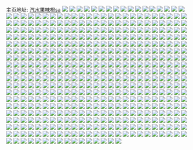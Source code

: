 主页地址: [汽水果味橙sa](https://weibo.com/u/2943602371) 
![](https://wx4.sinaimg.cn/mw2000/af73cec3gy1g3dxyy2tw0j20rs7bpb2b.jpg) 
![](https://wx4.sinaimg.cn/mw2000/af73cec3gy1g3dxyc98uij20rs7bdhdu.jpg) 
![](https://wx4.sinaimg.cn/mw2000/af73cec3gy1g3dy0b69gej20lb35s4kv.jpg) 
![](https://wx4.sinaimg.cn/mw2000/af73cec3gy1g3dxzh4qjyj20rs63ykjm.jpg) 
![](https://wx4.sinaimg.cn/mw2000/af73cec3gy1g3dy1oauuwj20u0140jzr.jpg) 
![](https://wx4.sinaimg.cn/mw2000/af73cec3gy1g3dy1q0r7aj20u0140tf5.jpg) 
![](https://wx4.sinaimg.cn/mw2000/af73cec3gy1g3dy1lrimij23k02o0npj.jpg) 
![](https://wx4.sinaimg.cn/mw2000/af73cec3gy1g3dxztzddpj22c02c0000.jpg) 
![](https://wx4.sinaimg.cn/mw2000/af73cec3gy1g3dy0609e9j22c02c0u0x.jpg) 
![](https://wx4.sinaimg.cn/mw2000/af73cec3ly1g3cr8avd02j20ty0u8hdt.jpg) 
![](https://wx4.sinaimg.cn/mw2000/af73cec3ly1g3850mv15yj21o02you13.jpg) 
![](https://wx4.sinaimg.cn/mw2000/af73cec3ly1g35t583ihkj20u00u0n3m.jpg) 
![](https://wx4.sinaimg.cn/mw2000/af73cec3ly1g35t5epc6hj20yi1pc7pw.jpg) 
![](https://wx4.sinaimg.cn/mw2000/af73cec3ly1g35t4mrp9hj20yi1pctow.jpg) 
![](https://wx4.sinaimg.cn/mw2000/af73cec3ly1g35t4ufisfj20yi1f0153.jpg) 
![](https://wx4.sinaimg.cn/mw2000/af73cec3ly1g35t4ym98yj20yi1eztp6.jpg) 
![](https://wx4.sinaimg.cn/mw2000/af73cec3ly1g35t59fedgj20ku11242x.jpg) 
![](https://wx4.sinaimg.cn/mw2000/af73cec3ly1g35t50xe2gj20u00u0th7.jpg) 
![](https://wx4.sinaimg.cn/mw2000/af73cec3ly1g35t53i3abj20u00u0wnp.jpg) 
![](https://wx4.sinaimg.cn/mw2000/af73cec3ly1g35t5647urj20ty1b479c.jpg) 
![](https://wx4.sinaimg.cn/mw2000/af73cec3ly1g2ykcpqusij21w01ezhdx.jpg) 
![](https://wx4.sinaimg.cn/mw2000/af73cec3ly1g2ykdego9dj22c0340hdx.jpg) 
![](https://wx4.sinaimg.cn/mw2000/af73cec3ly1g2ykdl8g8fj21o02yohe0.jpg) 
![](https://wx4.sinaimg.cn/mw2000/af73cec3ly1g2ykcs4mkwj22c03404qr.jpg) 
![](https://wx4.sinaimg.cn/mw2000/af73cec3ly1g2ykdsbc9yj22yo1o0b2f.jpg) 
![](https://wx4.sinaimg.cn/mw2000/af73cec3ly1g2ykduh0a4j22c02c0gzn.jpg) 
![](https://wx4.sinaimg.cn/mw2000/af73cec3ly1g2ykcj5hktj23402c0e81.jpg) 
![](https://wx4.sinaimg.cn/mw2000/af73cec3ly1g2ykdvszx5j22c0340kjl.jpg) 
![](https://wx4.sinaimg.cn/mw2000/af73cec3ly1g2ym1cwbbjj20u0140u0x.jpg) 
![](https://wx4.sinaimg.cn/mw2000/af73cec3ly1g2xflirr93j20u0140b2b.jpg) 
![](https://wx4.sinaimg.cn/mw2000/af73cec3ly1g2xfl1eb3gj21400u0b2b.jpg) 
![](https://wx4.sinaimg.cn/mw2000/af73cec3ly1g2xflmyyr1j20u0140x6q.jpg) 
![](https://wx4.sinaimg.cn/mw2000/af73cec3ly1g2xflczxe2j23402c0npm.jpg) 
![](https://wx4.sinaimg.cn/mw2000/af73cec3ly1g2xfkwq1wej20u0140hdu.jpg) 
![](https://wx4.sinaimg.cn/mw2000/af73cec3ly1g2xfowc4buj22c0340b2i.jpg) 
![](https://wx4.sinaimg.cn/mw2000/af73cec3ly1g2xfp2v5bzj20u0140u0x.jpg) 
![](https://wx4.sinaimg.cn/mw2000/af73cec3ly1g2xfnnved3j20u0140u0x.jpg) 
![](https://wx4.sinaimg.cn/mw2000/af73cec3ly1g2xfns9q6yj20u0140qv5.jpg) 
![](https://wx4.sinaimg.cn/mw2000/af73cec3ly1g2s0183jnzj20u01404qq.jpg) 
![](https://wx4.sinaimg.cn/mw2000/af73cec3ly1g2s01jwhxzj20u0140npd.jpg) 
![](https://wx4.sinaimg.cn/mw2000/af73cec3ly1g2s01y6qumj20u0140hdt.jpg) 
![](https://wx4.sinaimg.cn/mw2000/af73cec3ly1g2s02b8u3bj20u0140qv5.jpg) 
![](https://wx4.sinaimg.cn/mw2000/af73cec3ly1g2s02pmwprj20u0140u0x.jpg) 
![](https://wx4.sinaimg.cn/mw2000/af73cec3ly1g2s0350xlxj21400u0x6p.jpg) 
![](https://wx4.sinaimg.cn/mw2000/af73cec3ly1g2s04fymahj20u0140kjl.jpg) 
![](https://wx4.sinaimg.cn/mw2000/af73cec3ly1g2s00immhqj22c0340kjl.jpg) 
![](https://wx4.sinaimg.cn/mw2000/af73cec3ly1g2s00s5zguj22c03401dc.jpg) 
![](https://wx4.sinaimg.cn/mw2000/af73cec3ly1g2nyfjj8nyj22c0340u0x.jpg) 
![](https://wx4.sinaimg.cn/mw2000/af73cec3ly1g2neqv98mej20rs5tbkjn.jpg) 
![](https://wx4.sinaimg.cn/mw2000/af73cec3ly1g2neqz16gvj20rs5d0npe.jpg) 
![](https://wx4.sinaimg.cn/mw2000/af73cec3ly1g2ner5iitsj20rs804e85.jpg) 
![](https://wx4.sinaimg.cn/mw2000/af73cec3ly1g2nerg44dsj20rs7zfhdz.jpg) 
![](https://wx4.sinaimg.cn/mw2000/af73cec3ly1g2neuzvdlsj21o02yohdy.jpg) 
![](https://wx4.sinaimg.cn/mw2000/af73cec3ly1g2neuu2ocaj20rs6ok4qu.jpg) 
![](https://wx4.sinaimg.cn/mw2000/af73cec3ly1g2nepu2tsbj22c0340b2b.jpg) 
![](https://wx4.sinaimg.cn/mw2000/af73cec3ly1g2nev75rjaj22bc3h0e84.jpg) 
![](https://wx4.sinaimg.cn/mw2000/af73cec3ly1g2nevatxsij22c03407wj.jpg) 
![](https://wx4.sinaimg.cn/mw2000/af73cec3ly1g2mxoxsgzjj20rs6jnkjm.jpg) 
![](https://wx4.sinaimg.cn/mw2000/af73cec3ly1g2mxpq4j8yj20rs6cunpf.jpg) 
![](https://wx4.sinaimg.cn/mw2000/af73cec3ly1g2mxqcz08wj20rs71rkjn.jpg) 
![](https://wx4.sinaimg.cn/mw2000/af73cec3ly1g2mxrqfriyj20rs7ot4qt.jpg) 
![](https://wx4.sinaimg.cn/mw2000/af73cec3ly1g2nesqiqvtj20rs8wtnpi.jpg) 
![](https://wx4.sinaimg.cn/mw2000/af73cec3ly1g2mxskvt98j20rs67ve83.jpg) 
![](https://wx4.sinaimg.cn/mw2000/af73cec3ly1g2mxteo77fj20rs7rnqv7.jpg) 
![](https://wx4.sinaimg.cn/mw2000/af73cec3ly1g2mxu0tozwj20rs6wf1kz.jpg) 
![](https://wx4.sinaimg.cn/mw2000/af73cec3ly1g2nesvbeouj20rsamqx6v.jpg) 
![](https://wx4.sinaimg.cn/mw2000/af73cec3ly1g2hep4mcelj22c02c07wi.jpg) 
![](https://wx4.sinaimg.cn/mw2000/af73cec3ly1g2heq93jjdj22c0340hdt.jpg) 
![](https://wx4.sinaimg.cn/mw2000/af73cec3ly1g2heqq57ahj22c0340kjl.jpg) 
![](https://wx4.sinaimg.cn/mw2000/af73cec3ly1g2hkkivj3oj22c0340x6w.jpg) 
![](https://wx4.sinaimg.cn/mw2000/af73cec3ly1g2hercgnkqj22c0340hdt.jpg) 
![](https://wx4.sinaimg.cn/mw2000/af73cec3ly1g2her1e7j7j22c0340b29.jpg) 
![](https://wx4.sinaimg.cn/mw2000/af73cec3ly1g2heokf5vcj22c0340hdt.jpg) 
![](https://wx4.sinaimg.cn/mw2000/af73cec3ly1g2hj32nyfsj21o02yo4qx.jpg) 
![](https://wx4.sinaimg.cn/mw2000/af73cec3ly1g2hj3d5cznj21o02yoe88.jpg) 
![](https://wx4.sinaimg.cn/mw2000/af73cec3ly1g2g04ncr1uj20xc0t841l.jpg) 
![](https://wx4.sinaimg.cn/mw2000/af73cec3ly1g2fbfdar0aj20u01407wh.jpg) 
![](https://wx4.sinaimg.cn/mw2000/af73cec3ly1g2fbfg9xkbj20u01407wi.jpg) 
![](https://wx4.sinaimg.cn/mw2000/af73cec3ly1g2fbfb3j1lj20u01404qr.jpg) 
![](https://wx4.sinaimg.cn/mw2000/af73cec3ly1g2fbfqzkcxj22c02c0npg.jpg) 
![](https://wx4.sinaimg.cn/mw2000/af73cec3ly1g2f2ic3n1oj22c02c0u0z.jpg) 
![](https://wx4.sinaimg.cn/mw2000/af73cec3ly1g2fbfuspv8j20u00u0npd.jpg) 
![](https://wx4.sinaimg.cn/mw2000/af73cec3ly1g22ky5g2usj20u0140hdt.jpg) 
![](https://wx4.sinaimg.cn/mw2000/af73cec3ly1g22kgzdfncj20rs2xlkjm.jpg) 
![](https://wx4.sinaimg.cn/mw2000/af73cec3ly1g22ksfs2txj20u0140kjl.jpg) 
![](https://wx4.sinaimg.cn/mw2000/af73cec3ly1g22klong9fj22c0340hdt.jpg) 
![](https://wx4.sinaimg.cn/mw2000/af73cec3ly1g22l0z2vnsj21o02yo1l5.jpg) 
![](https://wx4.sinaimg.cn/mw2000/af73cec3ly1g22kin2rj7j20rs4imu0z.jpg) 
![](https://wx4.sinaimg.cn/mw2000/af73cec3ly1g22kjq54wjj20rs3px7wk.jpg) 
![](https://wx4.sinaimg.cn/mw2000/af73cec3ly1g22klbrtexj20rs4f87wk.jpg) 
![](https://wx4.sinaimg.cn/mw2000/af73cec3ly1g22ky347y7j20rs9ri4qx.jpg) 
![](https://wx4.sinaimg.cn/mw2000/af73cec3ly1g208xjdssrj228q2zmx6w.jpg) 
![](https://wx4.sinaimg.cn/mw2000/af73cec3gy1g1yne1c8n8j20qo0f0gqk.jpg) 
![](https://wx4.sinaimg.cn/mw2000/af73cec3gy1g1yne25j9tj21hc0u04c3.jpg) 
![](https://wx4.sinaimg.cn/mw2000/af73cec3gy1g1yne2niprj21hc0u0471.jpg) 
![](https://wx4.sinaimg.cn/mw2000/af73cec3gy1g1yne2vj3aj20qo0f0aep.jpg) 
![](https://wx4.sinaimg.cn/mw2000/af73cec3ly1g1tdo305znj20u01407wi.jpg) 
![](https://wx4.sinaimg.cn/mw2000/af73cec3ly1g1tdo682x5j20u01401ky.jpg) 
![](https://wx4.sinaimg.cn/mw2000/af73cec3ly1g1tdowvy1tj20u0140u0x.jpg) 
![](https://wx4.sinaimg.cn/mw2000/af73cec3ly1g1tdoabtrsj20u01401ky.jpg) 
![](https://wx4.sinaimg.cn/mw2000/af73cec3ly1g1tdp36oypj20u0140x6p.jpg) 
![](https://wx4.sinaimg.cn/mw2000/af73cec3ly1g1tdpv7z85j21400u01ky.jpg) 
![](https://wx4.sinaimg.cn/mw2000/af73cec3ly1g1tdp6c6vvj20u0140qv5.jpg) 
![](https://wx4.sinaimg.cn/mw2000/af73cec3ly1g1tdp0g0l0j20u01401ky.jpg) 
![](https://wx4.sinaimg.cn/mw2000/af73cec3ly1g1tdps56gxj20u0140u0x.jpg) 
![](https://wx4.sinaimg.cn/mw2000/af73cec3ly1g1tda8p1xij20u0140npd.jpg) 
![](https://wx4.sinaimg.cn/mw2000/af73cec3ly1g1td33u7fqj20rs3y8kjn.jpg) 
![](https://wx4.sinaimg.cn/mw2000/af73cec3ly1g1td4c76h7j20rs56iu11.jpg) 
![](https://wx4.sinaimg.cn/mw2000/af73cec3ly1g1td4x017ej20rs3fcu0y.jpg) 
![](https://wx4.sinaimg.cn/mw2000/af73cec3ly1g1td68ct3hj20rs4067wk.jpg) 
![](https://wx4.sinaimg.cn/mw2000/af73cec3ly1g1td6srns7j20rs2371ky.jpg) 
![](https://wx4.sinaimg.cn/mw2000/af73cec3ly1g1td7fx91mj20rs4i2b2b.jpg) 
![](https://wx4.sinaimg.cn/mw2000/af73cec3ly1g1td885kk7j20rs4j3npg.jpg) 
![](https://wx4.sinaimg.cn/mw2000/af73cec3ly1g1tda5s2zgj20rs414hdw.jpg) 
![](https://wx4.sinaimg.cn/mw2000/af73cec3ly1g1tapawq12j20hx0angmn.jpg) 
![](https://wx4.sinaimg.cn/mw2000/af73cec3ly1g1tapbon7oj20hb0as0u5.jpg) 
![](https://wx4.sinaimg.cn/mw2000/af73cec3ly1g1tapa9809j20hi0asgmr.jpg) 
![](https://wx4.sinaimg.cn/mw2000/af73cec3ly1g1tapdcvrrj20hj0b2t9t.jpg) 
![](https://wx4.sinaimg.cn/mw2000/af73cec3ly1g1t7e5n0ymj21400u01ky.jpg) 
![](https://wx4.sinaimg.cn/mw2000/af73cec3ly1g1t7ei5921j20u0140x6p.jpg) 
![](https://wx4.sinaimg.cn/mw2000/af73cec3ly1g1t7ets6tzj20u0140hdt.jpg) 
![](https://wx4.sinaimg.cn/mw2000/af73cec3ly1g1t7pyxeblj20u0140npd.jpg) 
![](https://wx4.sinaimg.cn/mw2000/af73cec3ly1g1t7mvbxyjj21901o0kjl.jpg) 
![](https://wx4.sinaimg.cn/mw2000/af73cec3ly1g1t7dse22bj215o15ob21.jpg) 
![](https://wx4.sinaimg.cn/mw2000/af73cec3ly1g1t7qdbe8wj20u0140hdt.jpg) 
![](https://wx4.sinaimg.cn/mw2000/af73cec3ly1g1t7d46g8gj22c02c04qq.jpg) 
![](https://wx4.sinaimg.cn/mw2000/af73cec3ly1g1t7dkz4h9j21sg2dre82.jpg) 
![](https://wx4.sinaimg.cn/mw2000/af73cec3ly1g1t64szoxfj23402c04qu.jpg) 
![](https://wx4.sinaimg.cn/mw2000/af73cec3ly1g1t669yg3oj22c0340hdw.jpg) 
![](https://wx4.sinaimg.cn/mw2000/af73cec3ly1g1t6afe65hj20u0140hdt.jpg) 
![](https://wx4.sinaimg.cn/mw2000/af73cec3ly1g1t6bs1mqtj20ty0yk1ky.jpg) 
![](https://wx4.sinaimg.cn/mw2000/af73cec3ly1g1t6ev7r91j21400u0qv5.jpg) 
![](https://wx4.sinaimg.cn/mw2000/af73cec3ly1g1t6cnqgqkj20u01hc1ky.jpg) 
![](https://wx4.sinaimg.cn/mw2000/af73cec3ly1g1t69n0j15j22c033yqv7.jpg) 
![](https://wx4.sinaimg.cn/mw2000/af73cec3ly1g1t6ef6s4fj20u0140qv5.jpg) 
![](https://wx4.sinaimg.cn/mw2000/af73cec3ly1g1t68qbfmlj21o02yoe88.jpg) 
![](https://wx4.sinaimg.cn/mw2000/af73cec3ly1g1s1s2bp0zj20u0140kjl.jpg) 
![](https://wx4.sinaimg.cn/mw2000/af73cec3ly1g1s1peq49uj22c0340e86.jpg) 
![](https://wx4.sinaimg.cn/mw2000/af73cec3ly1g1s1phvkl6j20zk1r8u0y.jpg) 
![](https://wx4.sinaimg.cn/mw2000/af73cec3ly1g1s1s914pgj20u00u0b29.jpg) 
![](https://wx4.sinaimg.cn/mw2000/af73cec3ly1g1s1pks1zxj22c033y7wk.jpg) 
![](https://wx4.sinaimg.cn/mw2000/af73cec3ly1g1s1tsijxej20u013yx6p.jpg) 
![](https://wx4.sinaimg.cn/mw2000/af73cec3ly1g1qz5cu3j8j22c02c01h5.jpg) 
![](https://wx4.sinaimg.cn/mw2000/af73cec3ly1g1qtgtwlisj20zk1r84qr.jpg) 
![](https://wx4.sinaimg.cn/mw2000/af73cec3ly1g1qxvqmkajj20u01407wi.jpg) 
![](https://wx4.sinaimg.cn/mw2000/af73cec3ly1g1qthdv0slj20zk1r87wj.jpg) 
![](https://wx4.sinaimg.cn/mw2000/af73cec3ly1g1qtlg6z26j20zk1r8x6q.jpg) 
![](https://wx4.sinaimg.cn/mw2000/af73cec3ly1g1qtj7a9imj21o02yob2i.jpg) 
![](https://wx4.sinaimg.cn/mw2000/af73cec3ly1g1qtkzf050j20zk1r8x6q.jpg) 
![](https://wx4.sinaimg.cn/mw2000/af73cec3ly1g1qxvoom4lj20u01hchdv.jpg) 
![](https://wx4.sinaimg.cn/mw2000/af73cec3ly1g1qtm9n3smj20zk1r87wj.jpg) 
![](https://wx4.sinaimg.cn/mw2000/af73cec3ly1g1qxzh8n7cj20u00u0b29.jpg) 
![](https://wx4.sinaimg.cn/mw2000/af73cec3ly1g1kqy5gpj4j22kj2c0u1c.jpg) 
![](https://wx4.sinaimg.cn/mw2000/af73cec3ly1g1ggkqzcsqj20rs11tdut.jpg) 
![](https://wx4.sinaimg.cn/mw2000/af73cec3ly1g1ggbmaqzqj20o0100e81.jpg) 
![](https://wx4.sinaimg.cn/mw2000/af73cec3ly1g1ggkrfxmwj20o00g07jl.jpg) 
![](https://wx4.sinaimg.cn/mw2000/af73cec3ly1g1ggktg1zyj21pc0yix6t.jpg) 
![](https://wx4.sinaimg.cn/mw2000/af73cec3ly1g1d6dlos8yj20yi0yi4qq.jpg) 
![](https://wx4.sinaimg.cn/mw2000/af73cec3ly1g1d6dz3n17j20yi0yi4qq.jpg) 
![](https://wx4.sinaimg.cn/mw2000/af73cec3ly1g1d6ck1qqcj22c02c01ky.jpg) 
![](https://wx4.sinaimg.cn/mw2000/af73cec3ly1g1d6e9tpt1j20yi0yinpd.jpg) 
![](https://wx4.sinaimg.cn/mw2000/af73cec3ly1g1d6d6ijjlj22c03404n9.jpg) 
![](https://wx4.sinaimg.cn/mw2000/af73cec3ly1g1d78786qcj20hs05lglx.jpg) 
![](https://wx4.sinaimg.cn/mw2000/af73cec3ly1g1bxxp3dhrj20yi0yi1ky.jpg) 
![](https://wx4.sinaimg.cn/mw2000/af73cec3ly1g1bxy0zbquj20yi0yiu0x.jpg) 
![](https://wx4.sinaimg.cn/mw2000/af73cec3ly1g1bxw4fatlj23402c01kz.jpg) 
![](https://wx4.sinaimg.cn/mw2000/af73cec3ly1g1bxyzqysbj20yi1a0kjm.jpg) 
![](https://wx4.sinaimg.cn/mw2000/af73cec3ly1g1bxz7x7ivj20yi0yib2a.jpg) 
![](https://wx4.sinaimg.cn/mw2000/af73cec3ly1g1bxwzsn30j22c02c04qr.jpg) 
![](https://wx4.sinaimg.cn/mw2000/af73cec3ly1g1by74yoajj20yi0yinpd.jpg) 
![](https://wx4.sinaimg.cn/mw2000/af73cec3ly1g1bxz49atgj20yi0yiqv5.jpg) 
![](https://wx4.sinaimg.cn/mw2000/af73cec3ly1g1bxxcdsi2j22c02c04qq.jpg) 
![](https://wx4.sinaimg.cn/mw2000/af73cec3ly1g1bxs6179pj22c02c0b29.jpg) 
![](https://wx4.sinaimg.cn/mw2000/af73cec3ly1g1bxsepicej22c02c0e81.jpg) 
![](https://wx4.sinaimg.cn/mw2000/af73cec3ly1g185xsvaj8j22c02c0b2a.jpg) 
![](https://wx4.sinaimg.cn/mw2000/af73cec3ly1g185xu4ehwj22c02c0kjm.jpg) 
![](https://wx4.sinaimg.cn/mw2000/af73cec3ly1g185xuynorj22c02c0b29.jpg) 
![](https://wx4.sinaimg.cn/mw2000/af73cec3ly1g185xvuv18j22c02c01ky.jpg) 
![](https://wx4.sinaimg.cn/mw2000/af73cec3ly1g185y12gllj20u01hcn7i.jpg) 
![](https://wx4.sinaimg.cn/mw2000/af73cec3ly1g185y09f9rj22c03404qp.jpg) 
![](https://wx4.sinaimg.cn/mw2000/af73cec3ly1g185xwv507j22c0340qsq.jpg) 
![](https://wx4.sinaimg.cn/mw2000/af73cec3ly1g185xyycmuj22eu3m8b2c.jpg) 
![](https://wx4.sinaimg.cn/mw2000/af73cec3ly1g185xrpbydj228c39z1ky.jpg) 
![](https://wx4.sinaimg.cn/mw2000/af73cec3ly1g15u5miodlj20yi1a0hdu.jpg) 
![](https://wx4.sinaimg.cn/mw2000/af73cec3ly1g15u6xczpvj20yi0yiu0x.jpg) 
![](https://wx4.sinaimg.cn/mw2000/af73cec3ly1g15u4bsedgj22c02c0b29.jpg) 
![](https://wx4.sinaimg.cn/mw2000/af73cec3ly1g15u48n1jvj20zk1r8hdv.jpg) 
![](https://wx4.sinaimg.cn/mw2000/af73cec3ly1g15u7y7efkj20yi0puu0x.jpg) 
![](https://wx4.sinaimg.cn/mw2000/af73cec3ly1g15u4gmhrpj23402c04qq.jpg) 
![](https://wx4.sinaimg.cn/mw2000/af73cec3ly1g15u4hvp9jj22c03407wi.jpg) 
![](https://wx4.sinaimg.cn/mw2000/af73cec3ly1g15u7zhakej20yi0pue81.jpg) 
![](https://wx4.sinaimg.cn/mw2000/af73cec3ly1g15u8hwbd3j20yi0yinpe.jpg) 
![](https://wx4.sinaimg.cn/mw2000/af73cec3ly1g13t2khhb6j22c02c0kjl.jpg) 
![](https://wx4.sinaimg.cn/mw2000/af73cec3ly1g13t2ldncwj20xc18etwb.jpg) 
![](https://wx4.sinaimg.cn/mw2000/af73cec3ly1g13t2mdobgj23cq28hkjl.jpg) 
![](https://wx4.sinaimg.cn/mw2000/af73cec3ly1g13t2ij8qej23cq28hb29.jpg) 
![](https://wx4.sinaimg.cn/mw2000/af73cec3ly1g13t2npbtrj22bc1jkqv6.jpg) 
![](https://wx4.sinaimg.cn/mw2000/af73cec3ly1g13t2psm9lj22bc1jk7wj.jpg) 
![](https://wx4.sinaimg.cn/mw2000/af73cec3ly1g13t2s6s19j22bc1jkb2b.jpg) 
![](https://wx4.sinaimg.cn/mw2000/af73cec3ly1g13t2v2bmcj22bc1jkhdu.jpg) 
![](https://wx4.sinaimg.cn/mw2000/af73cec3ly1g11ff4673qj22c02c04qq.jpg) 
![](https://wx4.sinaimg.cn/mw2000/af73cec3ly1g11akmz273j20dk07w757.jpg) 
![](https://wx4.sinaimg.cn/mw2000/af73cec3ly1g0u048a59xj20yi1a0kjm.jpg) 
![](https://wx4.sinaimg.cn/mw2000/af73cec3ly1g0u03lp704j22c02c0qv5.jpg) 
![](https://wx4.sinaimg.cn/mw2000/af73cec3ly1g0mfr70tkxj20rs3wn7wj.jpg) 
![](https://wx4.sinaimg.cn/mw2000/af73cec3ly1g0mfrrjo9uj20rs44ke83.jpg) 
![](https://wx4.sinaimg.cn/mw2000/af73cec3ly1g0jo69kquoj20yi0ti7cz.jpg) 
![](https://wx4.sinaimg.cn/mw2000/af73cec3ly1g09rdwt15cj22c03401l8.jpg) 
![](https://wx4.sinaimg.cn/mw2000/af73cec3ly1g09ril8e1bj233y2c04qt.jpg) 
![](https://wx4.sinaimg.cn/mw2000/af73cec3ly1g09rbu4gmqj215o15oqv6.jpg) 
![](https://wx4.sinaimg.cn/mw2000/af73cec3ly1g09rgj3p73j22c03404r0.jpg) 
![](https://wx4.sinaimg.cn/mw2000/af73cec3ly1g09rhl9du6j21sg1sgqv9.jpg) 
![](https://wx4.sinaimg.cn/mw2000/af73cec3ly1g09rbc97nfj22c0340u18.jpg) 
![](https://wx4.sinaimg.cn/mw2000/af73cec3ly1g09s20kjh5j20yi0sqe1w.jpg) 
![](https://wx4.sinaimg.cn/mw2000/af73cec3ly1g08nbtnmvsj20yi0pw7wh.jpg) 
![](https://wx4.sinaimg.cn/mw2000/af73cec3ly1g08n901y8wj20yi0yiqv5.jpg) 
![](https://wx4.sinaimg.cn/mw2000/af73cec3ly1g08n87ujrij20u0140tlu.jpg) 
![](https://wx4.sinaimg.cn/mw2000/af73cec3ly1g08n7m3p2jj20u0140tew.jpg) 
![](https://wx4.sinaimg.cn/mw2000/af73cec3ly1g08n8ap5gwj20u0140an0.jpg) 
![](https://wx4.sinaimg.cn/mw2000/af73cec3ly1g08n9qo3ykj20yi0pwqv5.jpg) 
![](https://wx4.sinaimg.cn/mw2000/af73cec3gy1g06aiup2bgj22c0340ttd.jpg) 
![](https://wx4.sinaimg.cn/mw2000/af73cec3gy1g06aiwftbvj22c02c0qmr.jpg) 
![](https://wx4.sinaimg.cn/mw2000/af73cec3ly1g06anxt1glj22c02c07jd.jpg) 
![](https://wx4.sinaimg.cn/mw2000/af73cec3ly1g06anwggdvj22c02c0ws9.jpg) 
![](https://wx4.sinaimg.cn/mw2000/af73cec3gy1g06aizdqshj20zk1r8hdu.jpg) 
![](https://wx4.sinaimg.cn/mw2000/af73cec3gy1g05tlm7cosj20yi1pckjl.jpg) 
![](https://wx4.sinaimg.cn/mw2000/af73cec3gy1g05tjii8oij20u00lu0tu.jpg) 
![](https://wx4.sinaimg.cn/mw2000/af73cec3gy1g05tjeu3jgj20yi1pcnph.jpg) 
![](https://wx4.sinaimg.cn/mw2000/af73cec3gy1g05tjjyk0yj20yi1pcx6p.jpg) 
![](https://wx4.sinaimg.cn/mw2000/af73cec3ly1g03jvrs7tvj21pc0yinpd.jpg) 
![](https://wx4.sinaimg.cn/mw2000/af73cec3ly1fzxyt6z2yoj20yi0yiu0x.jpg) 
![](https://wx4.sinaimg.cn/mw2000/af73cec3ly1fzryi5o1zsj20yi0yinpd.jpg) 
![](https://wx4.sinaimg.cn/mw2000/af73cec3ly1fzq7kmlfpoj20yi0yihdt.jpg) 
![](https://wx4.sinaimg.cn/mw2000/af73cec3ly1fzq532jt3wj20dd0ct7ag.jpg) 
![](https://wx4.sinaimg.cn/mw2000/af73cec3ly1fzine04k4wj20o7104ad9.jpg) 
![](https://wx4.sinaimg.cn/mw2000/af73cec3ly1fzine0mcmwj20w01kwtgd.jpg) 
![](https://wx4.sinaimg.cn/mw2000/af73cec3ly1fzine0uvdej20k00u1aam.jpg) 
![](https://wx4.sinaimg.cn/mw2000/af73cec3ly1fzine12oiqj211w1kw41w.jpg) 
![](https://wx4.sinaimg.cn/mw2000/af73cec3ly1fzine1jl1wj20xc13on30.jpg) 
![](https://wx4.sinaimg.cn/mw2000/af73cec3ly1fze9v7rxcrj21pc0yi1l7.jpg) 
![](https://wx4.sinaimg.cn/mw2000/af73cec3ly1fze9tc8fshj21pc0yiu15.jpg) 
![](https://wx4.sinaimg.cn/mw2000/af73cec3ly1fze9r6xqr9j21pc0yie89.jpg) 
![](https://wx4.sinaimg.cn/mw2000/af73cec3ly1fz5cautk7bj20xc18g1kx.jpg) 
![](https://wx4.sinaimg.cn/mw2000/af73cec3ly1fz5cdlerzoj20rs15otym.jpg) 
![](https://wx4.sinaimg.cn/mw2000/af73cec3ly1fz5cansu8pj22c0340u0x.jpg) 
![](https://wx4.sinaimg.cn/mw2000/af73cec3ly1fz5ulkxekmj22c0340qve.jpg) 
![](https://wx4.sinaimg.cn/mw2000/af73cec3ly1fz5cgklrfoj20u0140nee.jpg) 
![](https://wx4.sinaimg.cn/mw2000/af73cec3ly1fz5cac0c97j20xc18gqrn.jpg) 
![](https://wx4.sinaimg.cn/mw2000/af73cec3ly1fz5ccppfp7j23k02o0b2c.jpg) 
![](https://wx4.sinaimg.cn/mw2000/af73cec3ly1fz5cf7nv3vj20yi0yi1ky.jpg) 
![](https://wx4.sinaimg.cn/mw2000/af73cec3ly1fz5cdd1pf5j22o03k0qv7.jpg) 
![](https://wx4.sinaimg.cn/mw2000/af73cec3ly1fyupkt1hoaj20qo1bfter.jpg) 
![](https://wx4.sinaimg.cn/mw2000/af73cec3ly1fyupksrcawj20qo1bfn36.jpg) 
![](https://wx4.sinaimg.cn/mw2000/af73cec3ly1fyupkt9q1fj20qo1bftf3.jpg) 
![](https://wx4.sinaimg.cn/mw2000/af73cec3ly1fyupktjh9yj20qo1bf7ae.jpg) 
![](https://wx4.sinaimg.cn/mw2000/af73cec3ly1fyupktrw5ij20ku112ady.jpg) 
![](https://wx4.sinaimg.cn/mw2000/af73cec3ly1fyqdfy94vhj20yi0yix6p.jpg) 
![](https://wx4.sinaimg.cn/mw2000/af73cec3ly1fynk79vamwj21o02yohe0.jpg) 
![](https://wx4.sinaimg.cn/mw2000/af73cec3ly1fyln7pj3gqj20k00zkdhl.jpg) 
![](https://wx4.sinaimg.cn/mw2000/af73cec3ly1fyi52brgknj22c02c01kx.jpg) 
![](https://wx4.sinaimg.cn/mw2000/af73cec3ly1fyi54letr2j22c02c0hdu.jpg) 
![](https://wx4.sinaimg.cn/mw2000/af73cec3ly1fyi55kylokj22c02c0e82.jpg) 
![](https://wx4.sinaimg.cn/mw2000/af73cec3ly1fyi5dlpalzj22c02c0npe.jpg) 
![](https://wx4.sinaimg.cn/mw2000/af73cec3ly1fyi5ebi1a1j22c0340x6p.jpg) 
![](https://wx4.sinaimg.cn/mw2000/af73cec3ly1fyi5gfzx2pj22c03404qs.jpg) 
![](https://wx4.sinaimg.cn/mw2000/af73cec3ly1fyi53em0m9j22c03401ky.jpg) 
![](https://wx4.sinaimg.cn/mw2000/af73cec3ly1fyi520mfu9j22c02c0u0x.jpg) 
![](https://wx4.sinaimg.cn/mw2000/af73cec3ly1fy8d9q30g1j22c0340qoy.jpg) 
![](https://wx4.sinaimg.cn/mw2000/af73cec3ly1fy8d91fu57j22c0340109.jpg) 
![](https://wx4.sinaimg.cn/mw2000/af73cec3ly1fy8d9djqiej22c03407wh.jpg) 
![](https://wx4.sinaimg.cn/mw2000/af73cec3ly1fy8d9i2qo3j22c03407gg.jpg) 
![](https://wx4.sinaimg.cn/mw2000/af73cec3ly1fy8dayk0p0j22c0340e35.jpg) 
![](https://wx4.sinaimg.cn/mw2000/af73cec3ly1fy8dbb6kicj22c02c0toa.jpg) 
![](https://wx4.sinaimg.cn/mw2000/af73cec3ly1fy8daeph9qj22c03407k7.jpg) 
![](https://wx4.sinaimg.cn/mw2000/af73cec3ly1fy8daqht5vj22c03407wh.jpg) 
![](https://wx4.sinaimg.cn/mw2000/af73cec3ly1fy8db66gavj22c0340quv.jpg) 
![](https://wx4.sinaimg.cn/mw2000/af73cec3ly1fy8cwui2k5j22c0340h9e.jpg) 
![](https://wx4.sinaimg.cn/mw2000/af73cec3ly1fy8cxg9g3wj22c0340e82.jpg) 
![](https://wx4.sinaimg.cn/mw2000/af73cec3ly1fy8cxmm5xzj22c0340nmb.jpg) 
![](https://wx4.sinaimg.cn/mw2000/af73cec3ly1fy8cxyoceqj22c0340qv5.jpg) 
![](https://wx4.sinaimg.cn/mw2000/af73cec3ly1fy8cx1l602j22c02c0no5.jpg) 
![](https://wx4.sinaimg.cn/mw2000/af73cec3ly1fy8cycrd4vj22c0340b2a.jpg) 
![](https://wx4.sinaimg.cn/mw2000/af73cec3ly1fy8cyolv5qj22c0340x6p.jpg) 
![](https://wx4.sinaimg.cn/mw2000/af73cec3ly1fy8cz8ntzxj22c0340npd.jpg) 
![](https://wx4.sinaimg.cn/mw2000/af73cec3ly1fy8cyxxjt2j22c02c0e81.jpg) 
![](https://wx4.sinaimg.cn/mw2000/af73cec3ly1fy1lv9nmp9j20zk1r8qv6.jpg) 
![](https://wx4.sinaimg.cn/mw2000/af73cec3ly1fxxy6rryntj20yi1pcx6q.jpg) 
![](https://wx4.sinaimg.cn/mw2000/af73cec3ly1fxvvm94347j20yi0yi7wi.jpg) 
![](https://wx4.sinaimg.cn/mw2000/af73cec3ly1fxv2zgw7e8j20yi0yie81.jpg) 
![](https://wx4.sinaimg.cn/mw2000/af73cec3ly1fxoup79y5bj22c02c0x3a.jpg) 
![](https://wx4.sinaimg.cn/mw2000/af73cec3ly1fxoup2m91hj22c02c04qq.jpg) 
![](https://wx4.sinaimg.cn/mw2000/af73cec3ly1fxoup59yvzj22c0340qv5.jpg) 
![](https://wx4.sinaimg.cn/mw2000/af73cec3ly1fxoup9rdsqj23402c0e81.jpg) 
![](https://wx4.sinaimg.cn/mw2000/af73cec3ly1fxntamo5udj20yi1pc4qq.jpg) 
![](https://wx4.sinaimg.cn/mw2000/af73cec3ly1fxmlji6b1ej20zk0zke81.jpg) 
![](https://wx4.sinaimg.cn/mw2000/af73cec3ly1fxjkq8h383j20yi0yihdt.jpg) 
![](https://wx4.sinaimg.cn/mw2000/af73cec3ly1fxjjuqffqdj20yi0pwe81.jpg) 
![](https://wx4.sinaimg.cn/mw2000/af73cec3ly1fxjjtnch6ej21f01w0b2a.jpg) 
![](https://wx4.sinaimg.cn/mw2000/af73cec3ly1fxjkmvdflxj20rs0rsqn4.jpg) 
![](https://wx4.sinaimg.cn/mw2000/af73cec3ly1fxjkngkwlqj23402c04qp.jpg) 
![](https://wx4.sinaimg.cn/mw2000/af73cec3ly1fxjkmwle5rj20rs15o7wh.jpg) 
![](https://wx4.sinaimg.cn/mw2000/af73cec3ly1fxjjttgix4j20zk0zkkjl.jpg) 
![](https://wx4.sinaimg.cn/mw2000/af73cec3ly1fxjkmtzimaj22c0340kjl.jpg) 
![](https://wx4.sinaimg.cn/mw2000/af73cec3ly1fxjkqn7fwlj20yi0yihdt.jpg) 
![](https://wx4.sinaimg.cn/mw2000/af73cec3ly1fxdraxoncsj23402c0e83.jpg) 
![](https://wx4.sinaimg.cn/mw2000/af73cec3ly1fxdrbijs9sj23402c0hdv.jpg) 
![](https://wx4.sinaimg.cn/mw2000/af73cec3ly1fxdrc22g8tj23402c07wj.jpg) 
![](https://wx4.sinaimg.cn/mw2000/af73cec3ly1fxdrcoujybj23402c0qv7.jpg) 
![](https://wx4.sinaimg.cn/mw2000/af73cec3ly1fxdra4u2s9j20zk0zk7wh.jpg) 
![](https://wx4.sinaimg.cn/mw2000/af73cec3ly1fxdradas3wj20zk0zk7wh.jpg) 
![](https://wx4.sinaimg.cn/mw2000/af73cec3ly1fx8hp9ee0yj21o02you13.jpg) 
![](https://wx4.sinaimg.cn/mw2000/af73cec3ly1fx8hpbbrfaj20zk1r8hdu.jpg) 
![](https://wx4.sinaimg.cn/mw2000/af73cec3ly1fx8hpcxoixj20zk1r8kjm.jpg) 
![](https://wx4.sinaimg.cn/mw2000/af73cec3ly1fx7phixjo6j21pc0yinpg.jpg) 
![](https://wx4.sinaimg.cn/mw2000/af73cec3ly1fx7pi9pf6uj21pc0yikjo.jpg) 
![](https://wx4.sinaimg.cn/mw2000/af73cec3ly1fx7pjd6694j21pc0yiqva.jpg) 
![](https://wx4.sinaimg.cn/mw2000/af73cec3ly1fx7dbsfiunj22c03407wh.jpg) 
![](https://wx4.sinaimg.cn/mw2000/af73cec3ly1fwzfsby41zj20yi0yi4qq.jpg) 
![](https://wx4.sinaimg.cn/mw2000/af73cec3ly1fwbdf7e9z6j20yi1a0qv7.jpg) 
![](https://wx4.sinaimg.cn/mw2000/af73cec3ly1fwbdfcaek5j20yi0yi1kz.jpg) 
![](https://wx4.sinaimg.cn/mw2000/af73cec3ly1fwbdfflrv5j20yi0yiqv5.jpg) 
![](https://wx4.sinaimg.cn/mw2000/af73cec3ly1fwbdeyykdkj20yi0yi1ky.jpg) 
![](https://wx4.sinaimg.cn/mw2000/af73cec3ly1fw91n16yhfj22gk2hqb2f.jpg) 
![](https://wx4.sinaimg.cn/mw2000/af73cec3ly1fw82hu8m9kj20zk0zk4qp.jpg) 
![](https://wx4.sinaimg.cn/mw2000/af73cec3ly1fw82i0cp8sj20zk0zk1kx.jpg) 
![](https://wx4.sinaimg.cn/mw2000/af73cec3ly1fw82hwgwaej20zk0zk1kx.jpg) 
![](https://wx4.sinaimg.cn/mw2000/af73cec3ly1fw82hyetl6j20zk0zk1km.jpg) 
![](https://wx4.sinaimg.cn/mw2000/af73cec3ly1fw7xwhq98dj20rs31ex6r.jpg) 
![](https://wx4.sinaimg.cn/mw2000/af73cec3ly1fw4q1hhkgjj20yi0yiu0x.jpg) 
![](https://wx4.sinaimg.cn/mw2000/af73cec3ly1fvsfu4bjqtg20fr08qavw.jpg) 
![](https://wx4.sinaimg.cn/mw2000/af73cec3ly1fvkkc8vyw6j20yi0yib2a.jpg) 
![](https://wx4.sinaimg.cn/mw2000/af73cec3ly1fvbkqqtpnpj20qo0ph14a.jpg) 
![](https://wx4.sinaimg.cn/mw2000/af73cec3ly1fvbkqs56ipj20qo0qo198.jpg) 
![](https://wx4.sinaimg.cn/mw2000/af73cec3ly1fvbkqtfasyj20u015ch1b.jpg) 
![](https://wx4.sinaimg.cn/mw2000/af73cec3ly1fv9dafdmzej21o02yo7wl.jpg) 
![](https://wx4.sinaimg.cn/mw2000/af73cec3ly1fv9dao6inhj21o02yob2d.jpg) 
![](https://wx4.sinaimg.cn/mw2000/af73cec3ly1fv9dax4z50j21o02yo1l1.jpg) 
![](https://wx4.sinaimg.cn/mw2000/af73cec3ly1fv9db5c70ej21o02yoqv8.jpg) 
![](https://wx4.sinaimg.cn/mw2000/af73cec3ly1fv72gzgxbgj215o15oe82.jpg) 
![](https://wx4.sinaimg.cn/mw2000/af73cec3ly1fv72gwgj1oj20rs15ohdt.jpg) 
![](https://wx4.sinaimg.cn/mw2000/af73cec3ly1fv72h4vkyij20rs6bvhe0.jpg) 
![](https://wx4.sinaimg.cn/mw2000/af73cec3ly1fv72h6vm04j215o15oqv5.jpg) 
![](https://wx4.sinaimg.cn/mw2000/af73cec3ly1fv7jz29ybej23402c04qx.jpg) 
![](https://wx4.sinaimg.cn/mw2000/af73cec3ly1fv7jzhjjckj23402c0kjt.jpg) 
![](https://wx4.sinaimg.cn/mw2000/af73cec3ly1fv7jyoboaaj20rs0rsu08.jpg) 
![](https://wx4.sinaimg.cn/mw2000/af73cec3ly1fv7jzkh6eej23402c0b26.jpg) 
![](https://wx4.sinaimg.cn/mw2000/af73cec3ly1fv7k00uijjj21o02yohe1.jpg) 
![](https://wx4.sinaimg.cn/mw2000/af73cec3ly1fv3l2wbqysj22c02c0qv5.jpg) 
![](https://wx4.sinaimg.cn/mw2000/af73cec3ly1fv3l30dc37j22c02c0qv5.jpg) 
![](https://wx4.sinaimg.cn/mw2000/af73cec3ly1fv3l2r7jp6j21o02yoe87.jpg) 
![](https://wx4.sinaimg.cn/mw2000/af73cec3ly1fv3l3guw01j21o02yo1l4.jpg) 
![](https://wx4.sinaimg.cn/mw2000/af73cec3ly1fuqm68wwx6j21sg2ds4qq.jpg) 
![](https://wx4.sinaimg.cn/mw2000/af73cec3ly1fuqm6bxc61j21sg2dsb29.jpg) 
![](https://wx4.sinaimg.cn/mw2000/af73cec3ly1fuqm6ghiboj21sg2ds4qq.jpg) 
![](https://wx4.sinaimg.cn/mw2000/af73cec3ly1fuqm6mb6awj22c0340b2b.jpg) 
![](https://wx4.sinaimg.cn/mw2000/af73cec3ly1fuqm63gkmaj21sg2dsqv5.jpg) 
![](https://wx4.sinaimg.cn/mw2000/af73cec3ly1fuqm7e87fkj22c0340b2g.jpg) 
![](https://wx4.sinaimg.cn/mw2000/af73cec3ly1fuqm7mwo12j22c02c0hdt.jpg) 
![](https://wx4.sinaimg.cn/mw2000/af73cec3ly1fuqm7w3ks4j22c02c0u0x.jpg) 
![](https://wx4.sinaimg.cn/mw2000/af73cec3ly1fuqmxm8clsj22c02c07wj.jpg) 
![](https://wx4.sinaimg.cn/mw2000/af73cec3ly1fuo0felbn6j20yi0yi7wi.jpg) 
![](https://wx4.sinaimg.cn/mw2000/af73cec3ly1fuo0fhj4cpj20yi0yi4qq.jpg) 
![](https://wx4.sinaimg.cn/mw2000/af73cec3ly1fuo0fl1uwkj20yi1a0b2a.jpg) 
![](https://wx4.sinaimg.cn/mw2000/af73cec3ly1fuo0favmp8j22bz1r0e87.jpg) 
![](https://wx4.sinaimg.cn/mw2000/af73cec3ly1fuo0frhh94j22c02c07wi.jpg) 
![](https://wx4.sinaimg.cn/mw2000/af73cec3ly1fuo0fu97uoj23402c0e81.jpg) 
![](https://wx4.sinaimg.cn/mw2000/af73cec3ly1fuo0fnyjsmj20yi0pukjl.jpg) 
![](https://wx4.sinaimg.cn/mw2000/af73cec3ly1fuo0fp7w3aj20yi0pu7wh.jpg) 
![](https://wx4.sinaimg.cn/mw2000/af73cec3ly1funxqe9ihgj23402c0e81.jpg) 
![](https://wx4.sinaimg.cn/mw2000/af73cec3ly1funxqfzakvj20qo0zkk3a.jpg) 
![](https://wx4.sinaimg.cn/mw2000/af73cec3ly1funxqh07zdj20zk0qownn.jpg) 
![](https://wx4.sinaimg.cn/mw2000/af73cec3ly1funxqhv1vhj20zk0qo7cw.jpg) 
![](https://wx4.sinaimg.cn/mw2000/af73cec3ly1funxqivrdxj20zk0qoqcg.jpg) 
![](https://wx4.sinaimg.cn/mw2000/af73cec3ly1funxqjxa44j20zk0qok0u.jpg) 
![](https://wx4.sinaimg.cn/mw2000/af73cec3ly1funxqknzj7j20zk0qowmg.jpg) 
![](https://wx4.sinaimg.cn/mw2000/af73cec3ly1funxqlktkoj21hc0u0429.jpg) 
![](https://wx4.sinaimg.cn/mw2000/af73cec3ly1funxqaf79zj22c03404o3.jpg) 
![](https://wx4.sinaimg.cn/mw2000/af73cec3ly1fuhtd7jz2gj235s1s0x6p.jpg) 
![](https://wx4.sinaimg.cn/mw2000/af73cec3ly1fuhtcqoutpj23401r0qvd.jpg) 
![](https://wx4.sinaimg.cn/mw2000/af73cec3ly1fuhtbxear4j20zk0qotl9.jpg) 
![](https://wx4.sinaimg.cn/mw2000/af73cec3ly1fuhtburembj21sg2dsqva.jpg) 
![](https://wx4.sinaimg.cn/mw2000/af73cec3ly1fuhtdsyawsj21sg2dsx6u.jpg) 
![](https://wx4.sinaimg.cn/mw2000/af73cec3ly1fuhted46ttj21sg2dshdy.jpg) 
![](https://wx4.sinaimg.cn/mw2000/af73cec3ly1fuhteq6ilvj20yi19wx6p.jpg) 
![](https://wx4.sinaimg.cn/mw2000/af73cec3ly1fudc86uqe2j22yo1o0hdt.jpg) 
![](https://wx4.sinaimg.cn/mw2000/af73cec3ly1fudc8ivbdij22c02c0x6p.jpg) 
![](https://wx4.sinaimg.cn/mw2000/af73cec3ly1fudc8u7jouj22c0340hdv.jpg) 
![](https://wx4.sinaimg.cn/mw2000/af73cec3ly1fudc8w3xg1j20zk0qodoi.jpg) 
![](https://wx4.sinaimg.cn/mw2000/af73cec3ly1fudc8c9sozj22yo1o0hdt.jpg) 
![](https://wx4.sinaimg.cn/mw2000/af73cec3ly1fudc8xbj51j20zk0qodng.jpg) 
![](https://wx4.sinaimg.cn/mw2000/af73cec3ly1fudc91kt7dj23402c01kx.jpg) 
![](https://wx4.sinaimg.cn/mw2000/af73cec3ly1fudc98mkhij22c02c0u0x.jpg) 
![](https://wx4.sinaimg.cn/mw2000/af73cec3ly1fudc81o04aj22yo1o0qv5.jpg) 
![](https://wx4.sinaimg.cn/mw2000/af73cec3ly1fuck1nwlkqj20c80bcmy7.jpg) 
![](https://wx4.sinaimg.cn/mw2000/af73cec3ly1fuck2imtt0j20ci0chglz.jpg) 
![](https://wx4.sinaimg.cn/mw2000/af73cec3ly1fuck1o5uwbj20c80b675d.jpg) 
![](https://wx4.sinaimg.cn/mw2000/af73cec3ly1fuck3srba1j20ci0ch3yw.jpg) 
![](https://wx4.sinaimg.cn/mw2000/af73cec3ly1fuck1otubvj20qo0zk4qp.jpg) 
![](https://wx4.sinaimg.cn/mw2000/af73cec3ly1fuck1p8tfhj20g40j1gn7.jpg) 
![](https://wx4.sinaimg.cn/mw2000/af73cec3ly1fuck3o88awj20ci0chjrv.jpg) 
![](https://wx4.sinaimg.cn/mw2000/af73cec3ly1fuck1ptvatj20j60hu0ux.jpg) 
![](https://wx4.sinaimg.cn/mw2000/af73cec3ly1fubmn3loa2g209w05kkjq.jpg) 
![](https://wx4.sinaimg.cn/mw2000/af73cec3ly1fubjevx4gej21pc0yi1l5.jpg) 
![](https://wx4.sinaimg.cn/mw2000/af73cec3ly1fubjf064y3j21pc0yikjt.jpg) 
![](https://wx4.sinaimg.cn/mw2000/af73cec3ly1fubjers51ij21pc0yiu15.jpg) 
![](https://wx4.sinaimg.cn/mw2000/af73cec3ly1fu5x58rpkwj23402c0b29.jpg) 
![](https://wx4.sinaimg.cn/mw2000/af73cec3ly1fu5x5fm5jrj21sg2dshdy.jpg) 
![](https://wx4.sinaimg.cn/mw2000/af73cec3ly1fu5x5na0ijj22ds1sge86.jpg) 
![](https://wx4.sinaimg.cn/mw2000/af73cec3ly1fu4e9n1fmkj21pc0yix6v.jpg) 
![](https://wx4.sinaimg.cn/mw2000/af73cec3ly1fu4e9jiiivj21pc0yinpi.jpg) 
![](https://wx4.sinaimg.cn/mw2000/af73cec3ly1fu4e9qe64aj21pc0yihdz.jpg) 
![](https://wx4.sinaimg.cn/mw2000/af73cec3ly1ftoixtgusdj20rs1awe81.jpg) 
![](https://wx4.sinaimg.cn/mw2000/af73cec3ly1ftnns5tvvpj21pc0yi4qu.jpg) 
![](https://wx4.sinaimg.cn/mw2000/af73cec3ly1ftnnqvn744j21pc0yihdx.jpg) 
![](https://wx4.sinaimg.cn/mw2000/af73cec3ly1ftnnsssy66j21pc0yib2e.jpg) 
![](https://wx4.sinaimg.cn/mw2000/af73cec3ly1ftj479rxftj21pc0yiu12.jpg) 
![](https://wx4.sinaimg.cn/mw2000/af73cec3ly1ftf7tfp0atj20rs0v91kx.jpg) 
![](https://wx4.sinaimg.cn/mw2000/af73cec3ly1ftf7temm16j20rs265b2a.jpg) 
![](https://wx4.sinaimg.cn/mw2000/af73cec3ly1fteg7mfq5kj21pc0yihe0.jpg) 
![](https://wx4.sinaimg.cn/mw2000/af73cec3ly1fteg6wvypdj21pc0yinpj.jpg) 
![](https://wx4.sinaimg.cn/mw2000/af73cec3ly1fteg8jiqfej21pc0yie89.jpg) 
![](https://wx4.sinaimg.cn/mw2000/af73cec3ly1ftaw9bigquj21o02yoe86.jpg) 
![](https://wx4.sinaimg.cn/mw2000/af73cec3ly1ftawh5m8l3j21o02you12.jpg) 
![](https://wx4.sinaimg.cn/mw2000/af73cec3ly1ftaw88nruxj21o02yokjq.jpg) 
![](https://wx4.sinaimg.cn/mw2000/af73cec3ly1ftawh0m0waj21o02yokjq.jpg) 
![](https://wx4.sinaimg.cn/mw2000/af73cec3ly1ft9u8x1qv1j20qo0zk7fw.jpg) 
![](https://wx4.sinaimg.cn/mw2000/af73cec3ly1ft9u9144qfj20qo0zkwu2.jpg) 
![](https://wx4.sinaimg.cn/mw2000/af73cec3ly1ft9u937n7ij20qo0zkk41.jpg) 
![](https://wx4.sinaimg.cn/mw2000/af73cec3ly1ft9u96suthj20qo0zkdzd.jpg) 
![](https://wx4.sinaimg.cn/mw2000/af73cec3ly1ft9u8z0bukj20qo0zkn5t.jpg) 
![](https://wx4.sinaimg.cn/mw2000/af73cec3ly1ft9u8v6qdej20qo0zkgzh.jpg) 
![](https://wx4.sinaimg.cn/mw2000/af73cec3ly1ft9u98s6h4j20zk0qowqj.jpg) 
![](https://wx4.sinaimg.cn/mw2000/af73cec3ly1ft9u9cx0vij20zk0qo7i3.jpg) 
![](https://wx4.sinaimg.cn/mw2000/af73cec3ly1ft9u9avmwij20zk0qowt7.jpg) 
![](https://wx4.sinaimg.cn/mw2000/af73cec3ly1ft9to2p4icj21o02yo4qx.jpg) 
![](https://wx4.sinaimg.cn/mw2000/af73cec3ly1ft9toc0gzkj22c0340npe.jpg) 
![](https://wx4.sinaimg.cn/mw2000/af73cec3ly1ft9top302xj22c0340x6r.jpg) 
![](https://wx4.sinaimg.cn/mw2000/af73cec3ly1ft9toyucf4j22c0340qv6.jpg) 
![](https://wx4.sinaimg.cn/mw2000/af73cec3ly1ft9trdg1fqj20yi1a01ky.jpg) 
![](https://wx4.sinaimg.cn/mw2000/af73cec3ly1ft9tpprc5yj22c03407wl.jpg) 
![](https://wx4.sinaimg.cn/mw2000/af73cec3ly1ft9tqp2z54j22c0340u10.jpg) 
![](https://wx4.sinaimg.cn/mw2000/af73cec3ly1ft9tr4xmtfj22c0340hdw.jpg) 
![](https://wx4.sinaimg.cn/mw2000/af73cec3ly1ft9tp8w52bj22c0340kjm.jpg) 
![](https://wx4.sinaimg.cn/mw2000/af73cec3ly1ft9tjb7nunj21o02yohdz.jpg) 
![](https://wx4.sinaimg.cn/mw2000/af73cec3ly1ft9tjsbeaxj22c0340u10.jpg) 
![](https://wx4.sinaimg.cn/mw2000/af73cec3ly1ft9tk1djrgj23402c01ky.jpg) 
![](https://wx4.sinaimg.cn/mw2000/af73cec3ly1ft9tkbcuwqj23402c0e82.jpg) 
![](https://wx4.sinaimg.cn/mw2000/af73cec3ly1ft9thscttwj21o02yo000.jpg) 
![](https://wx4.sinaimg.cn/mw2000/af73cec3ly1ft9tkkskxcj23402c0npd.jpg) 
![](https://wx4.sinaimg.cn/mw2000/af73cec3ly1ft9tik6o5dj21o02yoe87.jpg) 
![](https://wx4.sinaimg.cn/mw2000/af73cec3ly1ft9tkzu6wtj22c0340e84.jpg) 
![](https://wx4.sinaimg.cn/mw2000/af73cec3ly1ft9th242azj21o02yox6v.jpg) 
![](https://wx4.sinaimg.cn/mw2000/af73cec3ly1ft9r3xy7lbj20yi0yi7wh.jpg) 
![](https://wx4.sinaimg.cn/mw2000/af73cec3ly1ft9fzfw052j20yi1a0x6p.jpg) 
![](https://wx4.sinaimg.cn/mw2000/af73cec3ly1ft8nbz8jo1j20rs3wn4qs.jpg) 
![](https://wx4.sinaimg.cn/mw2000/af73cec3ly1ft7f8k214nj20yi0jee06.jpg) 
![](https://wx4.sinaimg.cn/mw2000/af73cec3ly1fszzynt8n2j20rs3wn1l0.jpg) 
![](https://wx4.sinaimg.cn/mw2000/af73cec3ly1fszzo3xss2j20rs3oy1l0.jpg) 
![](https://wx4.sinaimg.cn/mw2000/af73cec3ly1fsz05waa80j20rs2lrqv6.jpg) 
![](https://wx4.sinaimg.cn/mw2000/af73cec3ly1fsz05xgt09j20rs1awb29.jpg) 
![](https://wx4.sinaimg.cn/mw2000/af73cec3ly1fsz02i1fb6j20rs0v9hcc.jpg) 
![](https://wx4.sinaimg.cn/mw2000/af73cec3ly1fsyz16s4wwj21kw11xagt.jpg) 
![](https://wx4.sinaimg.cn/mw2000/af73cec3ly1fsyyu01puoj21kw11x78w.jpg) 
![](https://wx4.sinaimg.cn/mw2000/af73cec3ly1fsyyu09f5sj21kw11x0xh.jpg) 
![](https://wx4.sinaimg.cn/mw2000/af73cec3ly1fsyyu0hhanj20h00h00tl.jpg) 
![](https://wx4.sinaimg.cn/mw2000/af73cec3ly1fsx6e5eykuj20u0143u0x.jpg) 
![](https://wx4.sinaimg.cn/mw2000/af73cec3ly1fsx5ioqq40j20u01hcadu.jpg) 
![](https://wx4.sinaimg.cn/mw2000/af73cec3ly1fsx5ipxvnhj21hc0u0wik.jpg) 
![](https://wx4.sinaimg.cn/mw2000/af73cec3ly1fsx5ig0tmmj21o02yob2f.jpg) 
![](https://wx4.sinaimg.cn/mw2000/af73cec3ly1fsx5jf3ianj20u01431kx.jpg) 
![](https://wx4.sinaimg.cn/mw2000/af73cec3ly1fsx5ixk33kj20u0143qv5.jpg) 
![](https://wx4.sinaimg.cn/mw2000/af73cec3ly1fsx5k3mfqgj20u01404pe.jpg) 
![](https://wx4.sinaimg.cn/mw2000/af73cec3ly1fsx5j7ane0j22c02c0qv6.jpg) 
![](https://wx4.sinaimg.cn/mw2000/af73cec3ly1fsx5jawe50j22c02c01fh.jpg) 
![](https://wx4.sinaimg.cn/mw2000/af73cec3ly1fsx5dqdxdvj22c02c0b2a.jpg) 
![](https://wx4.sinaimg.cn/mw2000/af73cec3ly1fsx5ef86iej21o02yohe0.jpg) 
![](https://wx4.sinaimg.cn/mw2000/af73cec3ly1fsx5enl8r4j22c0340hdu.jpg) 
![](https://wx4.sinaimg.cn/mw2000/af73cec3ly1fsx5fjjpiyj20yi0pu7wh.jpg) 
![](https://wx4.sinaimg.cn/mw2000/af73cec3ly1fsx5foar4cj20yi0yie81.jpg) 
![](https://wx4.sinaimg.cn/mw2000/af73cec3ly1fsx5ezf4x3j23402c0kjn.jpg) 
![](https://wx4.sinaimg.cn/mw2000/af73cec3ly1fsx5f3sx7dj21hf1z47wh.jpg) 
![](https://wx4.sinaimg.cn/mw2000/af73cec3ly1fsx5f9uas8j21hc1z4qv5.jpg) 
![](https://wx4.sinaimg.cn/mw2000/af73cec3ly1fsx5feefjxj21z41hf7wh.jpg) 
